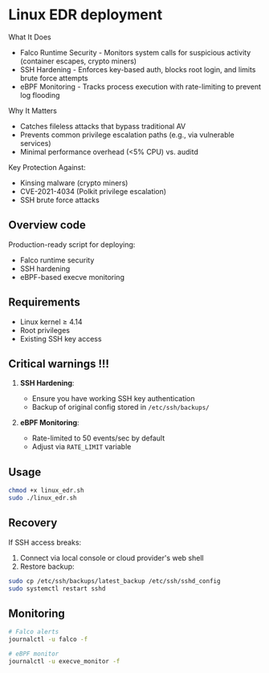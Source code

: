 # Linux EDR deployment

What It Does

* Falco Runtime Security - Monitors system calls for suspicious activity (container escapes, crypto miners)
* SSH Hardening - Enforces key-based auth, blocks root login, and limits brute force attempts
* eBPF Monitoring - Tracks process execution with rate-limiting to prevent log flooding

Why It Matters

* Catches fileless attacks that bypass traditional AV
* Prevents common privilege escalation paths (e.g., via vulnerable services)
* Minimal performance overhead (<5% CPU) vs. auditd

Key Protection Against:

* Kinsing malware (crypto miners)
* CVE-2021-4034 (Polkit privilege escalation)
* SSH brute force attacks

## Overview code

Production-ready script for deploying:
- Falco runtime security
- SSH hardening
- eBPF-based execve monitoring

## Requirements

- Linux kernel ≥ 4.14
- Root privileges
- Existing SSH key access

## Critical warnings !!!

1. **SSH Hardening**:
   - Ensure you have working SSH key authentication
   - Backup of original config stored in `/etc/ssh/backups/`

2. **eBPF Monitoring**:
   - Rate-limited to 50 events/sec by default
   - Adjust via `RATE_LIMIT` variable

## Usage

```bash
chmod +x linux_edr.sh
sudo ./linux_edr.sh
```

## Recovery

If SSH access breaks:

1. Connect via local console or cloud provider's web shell
2. Restore backup:

```bash
sudo cp /etc/ssh/backups/latest_backup /etc/ssh/sshd_config
sudo systemctl restart sshd
```

## Monitoring

```bash
# Falco alerts
journalctl -u falco -f

# eBPF monitor
journalctl -u execve_monitor -f
```
